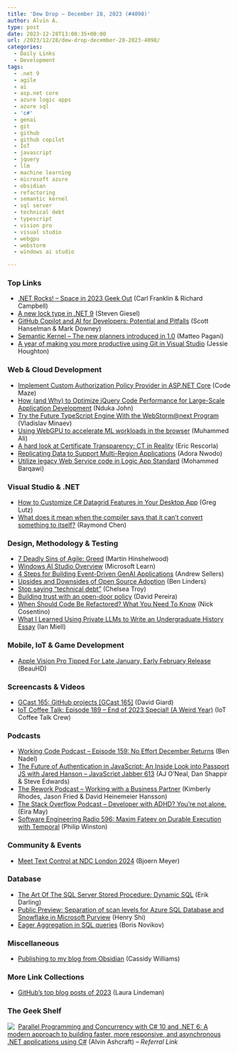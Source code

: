 ```yaml
---
title: 'Dew Drop – December 28, 2023 (#4098)'
author: Alvin A.
type: post
date: 2023-12-28T13:08:35+00:00
url: /2023/12/28/dew-drop-december-28-2023-4098/
categories:
  - Daily Links
  - Development
tags:
  - .net 9
  - agile
  - ai
  - asp.net core
  - azure logic apps
  - azure sql
  - 'c#'
  - genai
  - git
  - github
  - github copilot
  - IoT
  - javascript
  - jquery
  - llm
  - machine learning
  - microsoft azure
  - obsidian
  - refactoring
  - semantic kernel
  - sql server
  - technical debt
  - typescript
  - vision pro
  - visual studio
  - webgpu
  - webstorm
  - windows ai studio

---
```

### <a name="top"></a>Top Links

  * <a href="https://www.spreaker.com/user/16677006/dotnetrocks-1878-space-in-2023-geek-out" target="_blank" rel="noopener">.NET Rocks! &#8211; Space in 2023 Geek Out</a> (Carl Franklin & Richard Campbell)
  * <a href="https://steven-giesel.com/blogPost/d7f923b3-13ff-4ecc-8b8f-d847ae581f68" target="_blank" rel="noopener">A new lock type in .NET 9</a> (Steven Giesel)
  * <a href="http://www.youtube.com/watch?v=ZWLsZsa8dgI" target="_blank" rel="noopener">GitHub Copilot and AI for Developers: Potential and Pitfalls</a> (Scott Hanselman & Mark Downey)
  * <a href="https://www.developerscantina.com/p/semantic-kernel-new-planners/" target="_blank" rel="noopener">Semantic Kernel &#8211; The new planners introduced in 1.0</a> (Matteo Pagani)
  * <a href="https://devblogs.microsoft.com/visualstudio/a-year-of-making-you-more-productive-using-git-in-visual-studio/" target="_blank" rel="noopener">A year of making you more productive using Git in Visual Studio</a> (Jessie Houghton)



### <a name="web"></a>Web & Cloud Development

  * <a href="https://code-maze.com/aspnetcore-implement-custom-authorization-policy-provider-in-asp-net-core/" target="_blank" rel="noopener">Implement Custom Authorization Policy Provider in ASP.NET Core</a> (Code Maze)
  * <a href="https://www.telerik.com/blogs/how-why-optimize-jquery-code-performance-large-scale-application-development" target="_blank" rel="noopener">How (and Why) to Optimize jQuery Code Performance for Large-Scale Application Development</a> (Nduka John)
  * <a href="https://blog.jetbrains.com/webstorm/2023/12/try-the-future-typescript-engine-with-the-webstorm-next-program/" target="_blank" rel="noopener">Try the Future TypeScript Engine With the WebStorm@next Program</a> (Vladislav Minaev)
  * <a href="https://blog.logrocket.com/webgpu-accelerate-ml-workloads-browser/" target="_blank" rel="noopener">Using WebGPU to accelerate ML workloads in the browser</a> (Muhammed Ali)
  * <a href="https://educatedguesswork.org/posts/transparency-part-2/" target="_blank" rel="noopener">A hard look at Certificate Transparency: CT in Reality</a> (Eric Rescorla)
  * <a href="https://www.pulumi.com/blog/replicating-data-to-support-multi-region-applications/" target="_blank" rel="noopener">Replicating Data to Support Multi-Region Applications</a> (Adora Nwodo)
  * <a href="https://techcommunity.microsoft.com/t5/azure-integration-services-blog/utilize-legacy-web-service-code-in-logic-app-standard/ba-p/4016410" target="_blank" rel="noopener">Utilize legacy Web Service code in Logic App Standard</a> (Mohammed Barqawi)



### <a name="dotnet"></a>Visual Studio & .NET

  * <a href="https://developer.mescius.com/blogs/how-to-customize-c-sharp-datagrid-features-in-your-desktop-app" target="_blank" rel="noopener">How to Customize C# Datagrid Features in Your Desktop App</a> (Greg Lutz)
  * <a href="https://devblogs.microsoft.com/oldnewthing/20231227-00/?p=109195" target="_blank" rel="noopener">What does it mean when the compiler says that it can’t convert something to itself?</a> (Raymond Chen)



### <a name="design"></a>Design, Methodology & Testing

  * <a href="https://nkdagility.com/blog/7-deadly-sins-of-agile-greed/" target="_blank" rel="noopener">7 Deadly Sins of Agile: Greed</a> (Martin Hinshelwood)
  * <a href="https://learn.microsoft.com/windows/ai/studio/" target="_blank" rel="noopener">Windows AI Studio Overview</a> (Microsoft Learn)
  * <a href="https://thenewstack.io/4-steps-for-building-event-driven-genai-applications/" target="_blank" rel="noopener">4 Steps for Building Event-Driven GenAI Applications</a> (Andrew Sellers)
  * <a href="https://www.infoq.com/news/2023/12/upsides-downsides-open-source/?utm_campaign=infoq_content&utm_source=infoq&utm_medium=feed&utm_term=global" target="_blank" rel="noopener">Upsides and Downsides of Open Source Adoption</a> (Ben Linders)
  * <a href="https://stackoverflow.blog/2023/12/27/stop-saying-technical-debt/" target="_blank" rel="noopener">Stop saying “technical debt”</a> (Chelsea Troy)
  * <a href="https://blog.logrocket.com/product-management/open-door-policy-overview/" target="_blank" rel="noopener">Building trust with an open-door policy</a> (David Pereira)
  * <a href="https://www.devleader.ca/2023/12/27/when-should-code-be-refactored-what-you-need-to-know/" target="_blank" rel="noopener">When Should Code Be Refactored? What You Need To Know</a> (Nick Cosentino)
  * <a href="https://zwischenzugs.com/2023/12/27/what-i-learned-using-private-llms-to-write-an-undergraduate-history-essay/" target="_blank" rel="noopener">What I Learned Using Private LLMs to Write an Undergraduate History Essay</a> (Ian Miell)



### <a name="mobile"></a>Mobile, IoT & Game Development

  * <a href="https://apple.slashdot.org/story/23/12/27/219247/apple-vision-pro-tipped-for-late-january-early-february-release?utm_source=rss1.0mainlinkanon&utm_medium=feed" target="_blank" rel="noopener">Apple Vision Pro Tipped For Late January, Early February Release</a> (BeauHD)



### <a name="videos"></a>Screencasts & Videos

  * <a href="https://davidgiard.com/gcast-165-github-projects-gcast-165" target="_blank" rel="noopener">GCast 165: GitHub projects [GCast 165]</a> (David Giard)
  * <a href="http://www.youtube.com/watch?v=rUku40khQWQ" target="_blank" rel="noopener">IoT Coffee Talk: Episode 189 &#8211; End of 2023 Special! (A Weird Year)</a> (IoT Coffee Talk Crew)



### <a name="podcasts"></a>Podcasts

  * <a href="https://www.bennadel.com/blog/4569-working-code-podcast-episode-159-no-effort-december-returns.htm" target="_blank" rel="noopener">Working Code Podcast &#8211; Episode 159: No Effort December Returns</a> (Ben Nadel)
  * <a href="https://topenddevs.com/podcasts/javascript-jabber" target="_blank" rel="noopener">The Future of Authentication in JavaScript: An Inside Look into Passport JS with Jared Hanson &#8211; JavaScript Jabber 613</a> (AJ O&#8217;Neal, Dan Shappir & Steve Edwards)
  * <a href="https://37signals.com/podcast/working-with-a-business-partner/" target="_blank" rel="noopener">The Rework Podcast &#8211; Working with a Business Partner</a> (Kimberly Rhodes, Jason Fried & David Heinemeier Hansson)
  * <a href="https://stackoverflow.blog/2023/12/26/developer-with-adhd-youre-not-alone/" target="_blank" rel="noopener">The Stack Overflow Podcast &#8211; Developer with ADHD? You’re not alone.</a> (Eira May)
  * <a href="https://www.se-radio.net/2023/12/se-radio-596-maxim-fateev-on-durable-execution-with-temporal/" target="_blank" rel="noopener">Software Engineering Radio 596: Maxim Fateev on Durable Execution with Temporal</a> (Philip Winston)



### <a name="events"></a>Community & Events

  * <a href="https://www.textcontrol.com/blog/2023/12/27/meet-text-control-at-ndc-london-2024/" target="_blank" rel="noopener">Meet Text Control at NDC London 2024</a> (Bjoern Meyer)



### <a name="sql"></a>Database

  * <a href="https://erikdarling.com/the-art-of-the-sql-server-stored-procedure-dynamic-sql/" target="_blank" rel="noopener">The Art Of The SQL Server Stored Procedure: Dynamic SQL</a> (Erik Darling)
  * <a href="https://techcommunity.microsoft.com/t5/security-compliance-and-identity/public-preview-separation-of-scan-levels-for-azure-sql-database/ba-p/4016255" target="_blank" rel="noopener">Public Preview: Separation of scan levels for Azure SQL Database and Snowflake in Microsoft Purview</a> (Henry Shi)
  * <a href="https://www.red-gate.com/simple-talk/databases/postgresql/eager-aggregation-in-sql-queries/" target="_blank" rel="noopener">Eager Aggregation in SQL queries</a> (Boris Novikov)



### <a name="misc"></a>Miscellaneous

  * <a href="https://dev.to/cassidoo/publishing-to-my-blog-from-obsidian-45o8" target="_blank" rel="noopener">Publishing to my blog from Obsidian</a> (Cassidy Williams)



### <a name="links"></a>More Link Collections

  * <a href="https://github.blog/2023-12-27-githubs-top-blog-posts-of-2023/" target="_blank" rel="noopener">GitHub’s top blog posts of 2023</a> (Laura Lindeman)



### <a name="shelf"></a>The Geek Shelf

<a href="https://www.amazon.com/dp/1803243678/?tag=amavin-20" target="_blank" rel="noopener"><img decoding="async" align="left" style="margin: 0px 4px 0px 0px; border: 0px currentcolor; border-image: none; float: left; display: inline; background-image: none;" src="https://m.media-amazon.com/images/I/51JILwx8jkL._SS135_.jpg" border="0" /></a>&nbsp;<a href="https://www.amazon.com/dp/1803243678/?tag=amavin-20" target="_blank" rel="noopener">Parallel Programming and Concurrency with C# 10 and .NET 6: A modern approach to building faster, more responsive, and asynchronous .NET applications using C#</a> (Alvin Ashcraft) _&#8211; Referral Link_